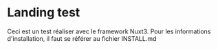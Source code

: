 # Landing test

Ceci est un test réaliser avec le framework Nuxt3. Pour les informations d'installation, il faut se référer au fichier INSTALL.md